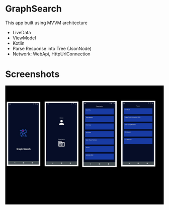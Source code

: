 # GraphSearch

This app built using MVVM architecture
- LiveData
- ViewModel
- Kotlin
- Parse Response into Tree (JsonNode)
- Network: WebApi, HttpUrlConnection





# Screenshots

<img src="screenshots/screen_shots.jpeg" width="800">
